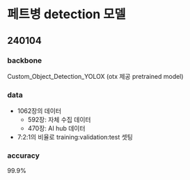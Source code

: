 # 페트병 detection 모델


## 240104
### backbone
Custom_Object_Detection_YOLOX (otx 제공 pretrained model)
### data
- 1062장의 데이터
  - 592장: 자체 수집 데이터  
  - 470장: AI hub 데이터
- 7:2:1의 비율로 training:validation:test 셋팅
### accuracy
99.9%

